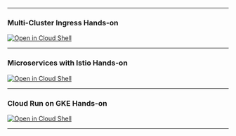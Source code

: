 
---

### Multi-Cluster Ingress Hands-on
[![Open in Cloud Shell](http://gstatic.com/cloudssh/images/open-btn.svg)](https://console.cloud.google.com/cloudshell/editor?cloudshell_git_repo=https://github.com/yusukeoshiro/gke-hands-on.git&cloudshell_open_in_editor=multi-cluster-ingress.md&cloudshell_tutorial=multi-cluster-ingress.md)

---

### Microservices with Istio Hands-on
[![Open in Cloud Shell](http://gstatic.com/cloudssh/images/open-btn.svg)](https://console.cloud.google.com/cloudshell/editor?cloudshell_git_repo=https://github.com/yusukeoshiro/gke-hands-on.git&cloudshell_open_in_editor=microservices-with-istio.md&cloudshell_tutorial=microservices-with-istio.md)


---
### Cloud Run on GKE Hands-on
[![Open in Cloud Shell](http://gstatic.com/cloudssh/images/open-btn.svg)](https://console.cloud.google.com/cloudshell/editor?cloudshell_git_repo=https://github.com/yusukeoshiro/gke-hands-on.git&cloudshell_open_in_editor=cloud-run-on-gke.md&cloudshell_tutorial=cloud-run-on-gke.md)

---
